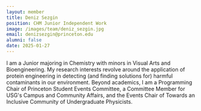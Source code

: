 ```yaml
---
layout: member
title: Deniz Sezgin
position: CHM Junior Independent Work
image: /images/team/deniz_sezgin.jpg
email: denizsezgin@princeton.edu
alumni: false
date: 2025-01-27
---
```


I am a Junior majoring in Chemistry with minors in Visual Arts and Bioengineering. My research interests revolve around the application of protein engineering in detecting (and finding solutions for) harmful contaminants in our environment. Beyond academics, I am a Programming Chair of Princeton Student Events Committee, a Committee Member for USG's Campus and Community Affairs, and the Events Chair of Towards an Inclusive Community of Undergraduate Physicists.